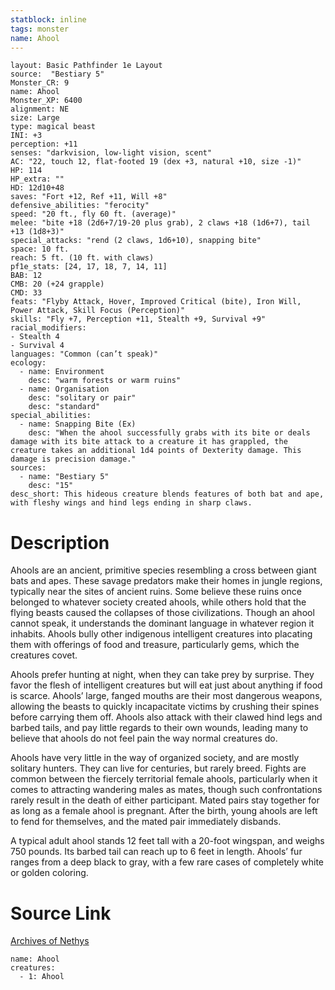 ```yaml
---
statblock: inline
tags: monster
name: Ahool
---
```

```statblock
layout: Basic Pathfinder 1e Layout
source:  "Bestiary 5"
Monster_CR: 9
name: Ahool
Monster_XP: 6400
alignment: NE
size: Large
type: magical beast
INI: +3
perception: +11
senses: "darkvision, low-light vision, scent"
AC: "22, touch 12, flat-footed 19 (dex +3, natural +10, size -1)"
HP: 114
HP_extra: ""
HD: 12d10+48
saves: "Fort +12, Ref +11, Will +8"
defensive_abilities: "ferocity"
speed: "20 ft., fly 60 ft. (average)"
melee: "bite +18 (2d6+7/19-20 plus grab), 2 claws +18 (1d6+7), tail +13 (1d8+3)"
special_attacks: "rend (2 claws, 1d6+10), snapping bite"
space: 10 ft.
reach: 5 ft. (10 ft. with claws)
pf1e_stats: [24, 17, 18, 7, 14, 11]
BAB: 12
CMB: 20 (+24 grapple)
CMD: 33
feats: "Flyby Attack, Hover, Improved Critical (bite), Iron Will, Power Attack, Skill Focus (Perception)"
skills: "Fly +7, Perception +11, Stealth +9, Survival +9"
racial_modifiers:
- Stealth 4
- Survival 4
languages: "Common (can’t speak)"
ecology:
  - name: Environment
    desc: "warm forests or warm ruins"
  - name: Organisation
    desc: "solitary or pair"
    desc: "standard"
special_abilities:
  - name: Snapping Bite (Ex)
    desc: "When the ahool successfully grabs with its bite or deals damage with its bite attack to a creature it has grappled, the creature takes an additional 1d4 points of Dexterity damage. This damage is precision damage."
sources:
  - name: "Bestiary 5"
    desc: "15"
desc_short: This hideous creature blends features of both bat and ape, with fleshy wings and hind legs ending in sharp claws.
```
# Description
Ahools are an ancient, primitive species resembling a cross between giant bats and apes. These savage predators make their homes in jungle regions, typically near the sites of ancient ruins. Some believe these ruins once belonged to whatever society created ahools, while others hold that the flying beasts caused the collapses of those civilizations. Though an ahool cannot speak, it understands the dominant language in whatever region it inhabits. Ahools bully other indigenous intelligent creatures into placating them with offerings of food and treasure, particularly gems, which the creatures covet.

Ahools prefer hunting at night, when they can take prey by surprise. They favor the flesh of intelligent creatures but will eat just about anything if food is scarce. Ahools’ large, fanged mouths are their most dangerous weapons, allowing the beasts to quickly incapacitate victims by crushing their spines before carrying them off. Ahools also attack with their clawed hind legs and barbed tails, and pay little regards to their own wounds, leading many to believe that ahools do not feel pain the way normal creatures do.

Ahools have very little in the way of organized society, and are mostly solitary hunters. They can live for centuries, but rarely breed. Fights are common between the fiercely territorial female ahools, particularly when it comes to attracting wandering males as mates, though such confrontations rarely result in the death of either participant. Mated pairs stay together for as long as a female ahool is pregnant. After the birth, young ahools are left to fend for themselves, and the mated pair immediately disbands.

A typical adult ahool stands 12 feet tall with a 20-foot wingspan, and weighs 750 pounds. Its barbed tail can reach up to 6 feet in length. Ahools’ fur ranges from a deep black to gray, with a few rare cases of completely white or golden coloring.
# Source Link
[Archives of Nethys](https://aonprd.com/MonsterDisplay.aspx?ItemName=Ahool)
```encounter-table
name: Ahool
creatures:
  - 1: Ahool
```
